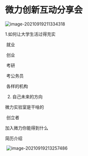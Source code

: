 # 微力创新互动分享会

![image-20210919211334318](https://i.loli.net/2021/09/19/cKsQJw4xepZFXRO.png)



1.如何让大学生活过得充实

​	就业

​	创业

​	考研

​	考公务员

​	各样的机构

2. 自己未来的方向

微力实验室是干啥的

​	创立者

加入微力你能得到什么



简历介绍



​	![image-20210919213257486](C:/Users/Administrator/AppData/Roaming/Typora/typora-user-images/image-20210919213257486.png)

